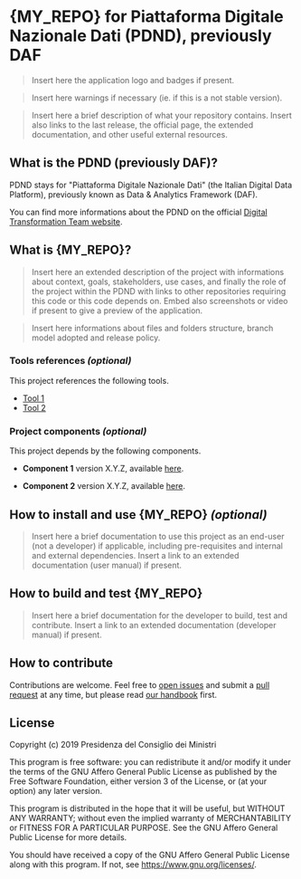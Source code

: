 # {MY_REPO} for Piattaforma Digitale Nazionale Dati (PDND), previously DAF

> Insert here the application logo and badges if present.

> Insert here warnings if necessary (ie. if this is a not stable version).

> Insert here a brief description of what your repository contains. Insert also links to the last release, the official page, the extended documentation, and other useful external resources.

## What is the PDND (previously DAF)?

PDND stays for "Piattaforma Digitale Nazionale Dati" (the Italian Digital Data Platform), previously known as Data & Analytics Framework (DAF).

You can find more informations about the PDND on the official [Digital Transformation Team website](https://teamdigitale.governo.it/it/projects/daf.htm).

## What is {MY_REPO}?

> Insert here an extended description of the project with informations about context, goals, stakeholders, use cases, and finally the role of the project within the PDND with links to other repositories requiring this code or this code depends on. Embed also screenshots or video if present to give a preview of the application.

> Insert here informations about files and folders structure, branch model adopted and release policy.

### Tools references *(optional)*

This project references the following tools.

* [Tool 1](https://link-to-tool-1.com/)
* [Tool 2](https://link-to-tool-2.com/)

### Project components *(optional)*

This project depends by the following components.

* **Component 1** version X.Y.Z, available [here](https://link-to-your-external-component).

* **Component 2** version X.Y.Z, available [here](https://link-to-your-external-component).

## How to install and use {MY_REPO} *(optional)*

> Insert here a brief documentation to use this project as an end-user (not a developer) if applicable, including pre-requisites and internal and external dependencies. Insert a link to an extended documentation (user manual) if present.

## How to build and test {MY_REPO}

> Insert here a brief documentation for the developer to build, test and contribute. Insert a link to an extended documentation (developer manual) if present.

## How to contribute

Contributions are welcome. Feel free to [open issues](./issues) and submit a [pull request](./pulls) at any time, but please read [our handbook](https://github.com/teamdigitale/daf-handbook) first.

## License

Copyright (c) 2019 Presidenza del Consiglio dei Ministri

This program is free software: you can redistribute it and/or modify it under the terms of the GNU Affero General Public License as published by the Free Software Foundation, either version 3 of the License, or (at your option) any later version.

This program is distributed in the hope that it will be useful, but WITHOUT ANY WARRANTY; without even the implied warranty of MERCHANTABILITY or FITNESS FOR A PARTICULAR PURPOSE. See the GNU Affero General Public License for more details.

You should have received a copy of the GNU Affero General Public License along with this program.  If not, see <https://www.gnu.org/licenses/>.
